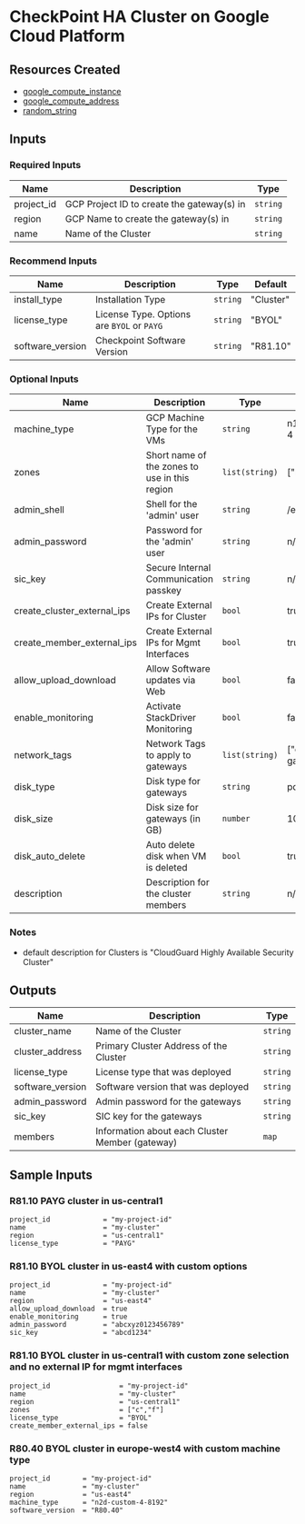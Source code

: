 # CheckPoint HA Cluster on Google Cloud Platform

## Resources Created

- [google_compute_instance](https://registry.terraform.io/providers/hashicorp/google/latest/docs/resources/compute_instance)
- [google_compute_address](https://registry.terraform.io/providers/hashicorp/google/latest/docs/resources/compute_address)
- [random_string](https://registry.terraform.io/providers/hashicorp/random/latest/docs/resources/string) 

## Inputs 

### Required Inputs

| Name        | Description                                | Type     |
|-------------|--------------------------------------------|----------|
| project\_id | GCP Project ID to create the gateway(s) in | `string` | 
| region      | GCP Name to create the gateway(s) in       | `string` | 
| name        | Name of the Cluster                        | `string` |

### Recommend Inputs

| Name              | Description                                 | Type     | Default   |
|-------------------|---------------------------------------------|----------|-----------|
| install\_type     | Installation Type                           | `string` | "Cluster" |
| license\_type     | License Type.  Options are `BYOL` or `PAYG` | `string` | "BYOL"    |
| software\_version | Checkpoint Software Version                 | `string` | "R81.10"  |

### Optional Inputs

| Name                           | Description                                           | Type           | Default                |
|--------------------------------|-------------------------------------------------------|----------------|------------------------|
| machine\_type                  | GCP Machine Type for the VMs                          | `string`       | n1-standard-4          |
| zones                          | Short name of the zones to use in this region         | `list(string)` | ["b","c"]              |
| admin\_shell                   | Shell for the 'admin' user                            | `string`       | /etc/cli.sh            |
| admin\_password                | Password for the 'admin' user                         | `string`       | n/a                    |
| sic\_key                       | Secure Internal Communication passkey                 | `string`       | n/a                    |
| create\_cluster\_external\_ips | Create External IPs for Cluster                       | `bool`         | true                   |
| create\_member\_external\_ips  | Create External IPs for Mgmt Interfaces               | `bool`         | true                   |
| allow_upload_download          | Allow Software updates via Web                        | `bool`         | false                  |
| enable\_monitoring             | Activate StackDriver Monitoring                       | `bool`         | false                  |
| network\_tags                  | Network Tags to apply to gateways                     | `list(string)` | ["checkpoint-gateway"] |
| disk\_type                     | Disk type for gateways                                | `string`       | pd-ssd                 |
| disk\_size                     | Disk size for gateways (in GB)                        | `number`       | 100                    |
| disk\_auto\_delete             | Auto delete disk when VM is deleted                   | `bool`         | true                   |
| description                    | Description for the cluster members                   | `string`       | n/a                    |

### Notes

- default description for Clusters is "CloudGuard Highly Available Security Cluster" 

## Outputs

| Name              | Description                                     | Type     |
|-------------------|-------------------------------------------------|----------|
| cluster\_name     | Name of the Cluster                             | `string` |
| cluster\_address  | Primary Cluster Address of the Cluster          | `string` |
| license\_type     | License type that was deployed                  | `string` |
| software\_version | Software version that was deployed              | `string` |
| admin\_password   | Admin password for the gateways                 | `string` |
| sic\_key          | SIC key for the gateways                        | `string` |
| members           | Information about each Cluster Member (gateway) | `map`    |

## Sample Inputs

### R81.10 PAYG cluster in us-central1

```
project_id             = "my-project-id"
name                   = "my-cluster"
region                 = "us-central1"
license_type           = "PAYG"
```

### R81.10 BYOL cluster in us-east4 with custom options

```
project_id             = "my-project-id"
name                   = "my-cluster"
region                 = "us-east4"
allow_upload_download  = true
enable_monitoring      = true
admin_password         = "abcxyz0123456789"
sic_key                = "abcd1234"
```


### R81.10 BYOL cluster in us-central1 with custom zone selection and no external IP for mgmt interfaces

```
project_id                 = "my-project-id"
name                       = "my-cluster"
region                     = "us-central1"
zones                      = ["c","f"]
license_type               = "BYOL"
create_member_external_ips = false
```

### R80.40 BYOL cluster in europe-west4 with custom machine type

```
project_id        = "my-project-id"
name              = "my-cluster"
region            = "us-east4"
machine_type      = "n2d-custom-4-8192"
software_version  = "R80.40"
```

